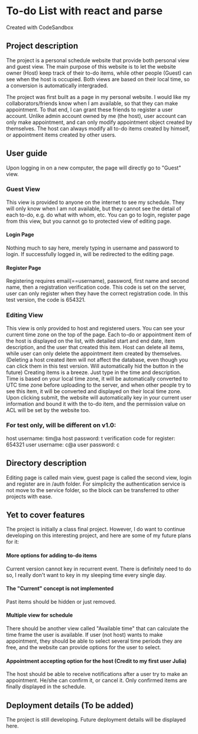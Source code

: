 # To-do List with react and parse

Created with CodeSandbox

## Project description

The project is a personal schedule website that provide both personal view and guest view. The main purpose of this website is to let the website owner (Host) keep track of their to-do items, while other people (Guest) can see when the host is occupied. Both views are based on their local time, so a conversion is automatically intergraded.

The project was first built as a page in my personal website. I would like my collaborators/friends know when I am available, so that they can make appointment. To that end, I can grant these friends to register a user account. Unlike admin account owned by me (the host), user account can only make appointment, and can only modify appointment object created by themselves. The host can always modify all to-do items created by himself, or appointment items created by other users.

## User guide

Upon logging in on a new computer, the page will directly go to "Guest" view.

### Guest View

This view is provided to anyone on the internet to see my schedule. They will only know when I am not available, but they cannot see the detail of each to-do, e.g. do what with whom, etc.
You can go to login, register page from this view, but you cannot go to protected view of editing page.

#### Login Page

Nothing much to say here, merely typing in username and password to login. If successfully logged in, will be redirected to the editing page.

#### Register Page

Registering requires email(==username), password, first name and second name, then a registration verification code. This code is set on the server, user can only register when they have the correct registration code. In this test version, the code is 654321.

### Editing View

This view is only provided to host and registered users. You can see your current time zone on the top of the page. Each to-do or appointment item of the host is displayed on the list, with detailed start and end date, item description, and the user that created this item. Host can delete all items, while user can only delete the appointment item created by themselves. (Deleting a host created item will not affect the database, even though you can click them in this test version. Will automatically hid the button in the future)
Creating items is a breeze. Just type in the time and description. Time is based on your local time zone, it will be automatically converted to UTC time zone before uploading to the server, and when other people try to see this item, it will be converted and displayed on their local time zone. Upon clicking submit, the website will automatically key in your current user information and bound it with the to-do item, and the permission value on ACL will be set by the website too.

### For test only, will be different on v1.0:

host username: tim@a
host password: t
verification code for register: 654321
user username: c@a
user password: c

## Directory description

Editing page is called main view, guest page is called the second view, login and register are in /auth folder. For simplicity the authentication service is not move to the service folder, so the block can be transferred to other projects with ease.

## Yet to cover features

The project is initially a class final project. However, I do want to continue developing on this interesting project, and here are some of my future plans for it:

#### More options for adding to-do items

Current version cannot key in recurrent event. There is definitely need to do so, I really don't want to key in my sleeping time every single day.

#### The "Current" concept is not implemented

Past items should be hidden or just removed.

#### Multiple view for schedule

There should be another view called "Available time" that can calculate the time frame the user is available. If user (not host) wants to make appointment, they should be able to select several time periods they are free, and the website can provide options for the user to select.

#### Appointment accepting option for the host (Credit to my first user Julia)

The host should be able to receive notifications after a user try to make an appointment. He/she can confirm it, or cancel it. Only confirmed items are finally displayed in the schedule.

## Deployment details (To be added)

The project is still developing. Future deployment details will be displayed here.
